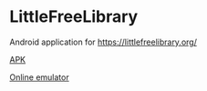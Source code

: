 # LittleFreeLibrary
Android application for https://littlefreelibrary.org/

[APK](https://drive.google.com/open?id=1djOTulrz5FDPbVRWrsgDslrtLW5pin3s)

[Online emulator](https://appetize.io/app/f5c7x1e1v9cxf3u6qdzc3na32w)

